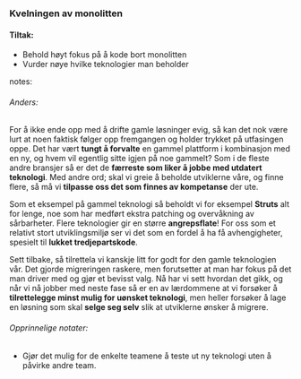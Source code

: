 ### Kvelningen av monolitten

#### Tiltak:
* Behold høyt fokus på å kode bort monolitten
* Vurder nøye hvilke teknologier man beholder


notes:
###### Anders:

For å ikke ende opp med å drifte gamle løsninger evig, så kan det nok være lurt at noen faktisk følger opp fremgangen og holder trykket på utfasingen oppe. Det har vært **tungt å forvalte** en gammel plattform i kombinasjon med en ny, og hvem vil egentlig sitte igjen på noe gammelt? Som i de fleste andre bransjer så er det de **færreste som liker å jobbe med utdatert teknologi**. Med andre ord; skal vi greie å beholde utviklerne våre, og finne flere, så må vi **tilpasse oss det som finnes av kompetanse** der ute.

Som et eksempel på gammel teknologi så beholdt vi for eksempel **Struts** alt for lenge, noe som har medført ekstra patching og overvåkning av sårbarheter. Flere teknologier gir en større **angrepsflate**! For oss som et relativt stort utviklingsmiljø ser vi det som en fordel å ha få avhengigheter, spesielt til **lukket tredjepartskode**.

Sett tilbake, så tilrettela vi kanskje litt for godt for den gamle teknologien vår. Det gjorde migreringen raskere, men forutsetter at man har fokus på det man driver med og gjør et bevisst valg. Nå har vi sett hvordan det gikk, og når vi nå jobber med neste fase så er en av lærdommene at vi forsøker å **tilrettelegge minst mulig for uønsket teknologi**, men heller forsøker å lage en løsning som skal **selge seg selv** slik at utviklerne ønsker å migrere.


###### Opprinnelige notater:
* Gjør det mulig for de enkelte teamene å teste ut ny teknologi uten å påvirke andre team. 
